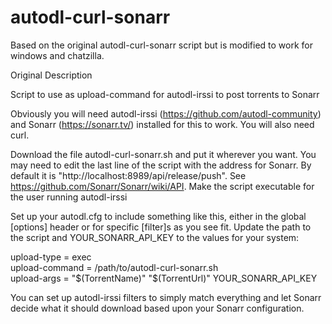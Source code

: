 # autodl-curl-sonarr
 Based on the original autodl-curl-sonarr script but is modified to work for windows and chatzilla. 

Original Description

Script to use as upload-command for autodl-irssi to post torrents to Sonarr

Obviously you will need autodl-irssi (https://github.com/autodl-community) and Sonarr (https://sonarr.tv/) installed for this to work.  You will also need curl.

Download the file autodl-curl-sonarr.sh and put it wherever you want.  You may need to edit the last line of the script with the address for Sonarr.  By default it is "http://localhost:8989/api/release/push".  See https://github.com/Sonarr/Sonarr/wiki/API.  Make the script executable for the user running autodl-irssi 

Set up your autodl.cfg to include something like this, either in the global [options] header or for specific [filter]s as you see fit.  Update the path to the script and YOUR_SONARR_API_KEY to the values for your system:

upload-type = exec<br>
upload-command = /path/to/autodl-curl-sonarr.sh<br>
upload-args = "$(TorrentName)" "$(TorrentUrl)" YOUR_SONARR_API_KEY

You can set up autodl-irssi filters to simply match everything and let Sonarr decide what it should download based upon your Sonarr configuration.
